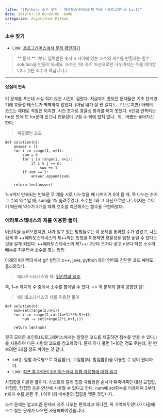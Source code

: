 ```yaml
---
title: "[Python] 소수 찾기 - 에라토스테네스의체 이용 (프로그래머스 Lv.1)"
date: 2019-07-30 00:00:00 -0400
categories: Algorithms Python
---
```


###  소수 찾기
* Link: [프로그래머스에서 문제 확인하기](https://programmers.co.kr/learn/courses/30/lessons/12921)

> ** 문제 **
  1부터 입력받은 숫자 n 사이에 있는 소수의 개수를 반환하는 함수, solution을 만들어 보세요.
  소수는 1과 자기 자신으로만 나누어지는 수를 의미합니다. (1은 소수가 아닙니다.)


* * *


#### 삽질의 연속


이 문제를 푸는데 사실 적지 않은 시간이 걸렸다.
지금까지 풀었던 문제들은 기초 단계였기에 효율성 테스트가 빡빡하지 않았다. (아님 내가 잘 짠 걸지도...? 모르지만)
아래의 코드는 제대로 작동은 되지만, 시간 초과로 효율성 통과를 하지 못했다.
n만큼 반복되는 for문 안에 또 for문이 있으니 효율성이 구릴 수 밖에 없지 않나.. 뭐.. 어쨌든 돌아가긴 한다.


> 제출했던 코드
```
def solution(n):
    answer = []
    for i in range(1, n+1):
        sum = 0
        for j in range(1, n+1):
            if i % j == 0:
                sum += 1
        if sum == 2:
            answer.append(sum)
            
    return len(answer)
```


1~n까지 반복되는 반복문 두 개를 서로 나누었을 때 나머지가 0이 될 때, 즉 나누는 수가 그 수의 약수일 때,
sum을 1씩 늘려주었다. 소수는 1과 그 자신으로만 나누어지는 수이기 때문에 약수가 2개일 때의 갯수를 리턴해주는 함수를 구현하였다.


### 에라토스테네스의 체를 이용한 풀이


머릿속을 굴려보았지만, 내가 알고 있는 방법들로는 이 문제를 통과할 수가 없었고, 
나는 검색 후 ++에라토스테네스의 체++라는 방법을 이용하면 효율성을 엄청 높일 수 있다는 것을 알게 되었다.
++에라토스테네스의 체?++: 2보다 크거나 같고 n보다 작은 소수의 배수를 지우면서 소수를 찾는 방법


아래의 위키백과에서 gif 설명과 c++, java, python 등의 언어로 간단한 코드 예제도 올라와있다.

> 에라토스테네스의 체: [위키백과 참조](https://ko.wikipedia.org/wiki/%EC%97%90%EB%9D%BC%ED%86%A0%EC%8A%A4%ED%85%8C%EB%84%A4%EC%8A%A4%EC%9D%98_%EC%B2%B4)


즉, 1~n 까지의 수 중에서 소수를 뽑아낼 수 있다. => 이 문제와 찰떡 궁합인 셈!

> 에라토스테네스의 체를 이용한 풀이
```
def solution(n):
    num=set(range(2,n+1))
    for i in range(2,int((n+1)**0.5)+1):
        num -= set(range(2*i,n+1,i))
            
    return len(num)
```

결국 모아둔 포인트(프로그래머스에서는 알맞은 코드를 제출하면 점수를 얻을 수 있다.)를 사용하여 다른 사람의 코드를 참고하였다.
문제 하나 풀면 1~10점 정도 주는데, 한 번 보려면 30점 정도 까이는 것 같다.


- set(): 집합 자료형으로 차집합(-), 교집합(&), 합집합(|)을 이용할 수 있어 편리하다.
- Link: [점프 투 파이썬 위키독스에서 집합 자료형에 대해 읽기](https://wikidocs.net/1015)


차집합을 이용한 풀이다. 리스트와 달리 집합 자료형은 순서가 뒤죽박죽인 대신 교집합, 차집합, 합집합 등을 연산에 사용할 수 있다고 한다.
num에 set함수를 이용하여 2부터 n까지 수를 만든 후, i 이후 i의 배수들의 집합을 뺒준 것입니다.


소수 문제는 알고리즘 문제에 자주 나오는 편이라고 하니깐, 꼭 기억해두었다가 다음에 소수 찾는 문제가 나오면 사용해봐야겠습니다.

